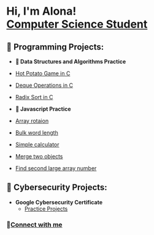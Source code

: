 <h1>Hi, I'm Alona! <br/><a href="https://github.com/alon-asma-tko"></a> 
 <a href="https://www.linkedin.com/in/alona-smatko-1a93a3aa/">Computer Science Student</a>
  
<h2>📂 Programming Projects:</h2>

- <b>📂 Data Structures and Algorithms Practice</b>
- [Hot Potato Game in C](https://github.com/alon-asma-tko/hotPotatoGame)
- [Deque Operations in C](https://github.com/alon-asma-tko/DequeOps)
- [Radix Sort in C](https://github.com/alon-asma-tko/RadixSort)
  
- <b>📂 Javascript Practice</b>
 - [Array rotaion](https://github.com/alon-asma-tko/arrayRotation)
 - [Bulk word length](https://github.com/alon-asma-tko/bulkWordLength)
 - [Simple calculator](https://github.com/alon-asma-tko/calculator)
 - [Merge two objects](https://github.com/alon-asma-tko/mergeTwoObjects)
 - [Find second large array number](https://github.com/alon-asma-tko/secondLargestNum)

<h2>📂 Cybersecurity Projects:</h2>

- <b>Google Cybersecurity Certificate</b>
  - [Practice Projects](https://github.com/alon-asma-tko/google-cyber-cert-practice)






 <h3>🔗<span/><a href="https://www.linkedin.com/in/alona-smatko-1a93a3aa/">Connect with me</a></h3>



<!-- 🌐 <span/><a href="https://alon-asma-tko.github.io/">Website</a>-->

